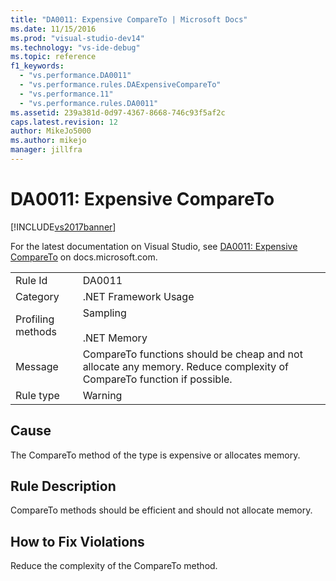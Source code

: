 ```yaml
---
title: "DA0011: Expensive CompareTo | Microsoft Docs"
ms.date: 11/15/2016
ms.prod: "visual-studio-dev14"
ms.technology: "vs-ide-debug"
ms.topic: reference
f1_keywords: 
  - "vs.performance.DA0011"
  - "vs.performance.rules.DAExpensiveCompareTo"
  - "vs.performance.11"
  - "vs.performance.rules.DA0011"
ms.assetid: 239a381d-0d97-4367-8668-746c93f5af2c
caps.latest.revision: 12
author: MikeJo5000
ms.author: mikejo
manager: jillfra
---
```

# DA0011: Expensive CompareTo
[!INCLUDE[vs2017banner](../includes/vs2017banner.md)]

For the latest documentation on Visual Studio, see [DA0011: Expensive CompareTo](https://docs.microsoft.com/visualstudio/profiling/da0011-expensive-compareto) on docs.microsoft.com.  
  
|||  
|-|-|  
|Rule Id|DA0011|  
|Category|.NET Framework Usage|  
|Profiling methods|Sampling<br /><br /> .NET Memory|  
|Message|CompareTo functions should be cheap and not allocate any memory. Reduce complexity of CompareTo function if possible.|  
|Rule type|Warning|  
  
## Cause  
 The CompareTo method of the type is expensive or allocates memory.  
  
## Rule Description  
 CompareTo methods should be efficient and should not allocate memory.  
  
## How to Fix Violations  
 Reduce the complexity of the CompareTo method.
